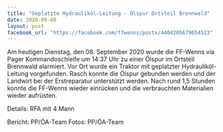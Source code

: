 ```yaml
---
title: "Geplatzte Hydrauliköl-Leitung - Ölspur Ortsteil Brennwald"
date: 2020-09-08
layout: post
facebook_url: "https://facebook.com/ffwenns/posts/4404205679654523"
---
```


Am heutigen Dienstag, den 08. September 2020 wurde die FF-Wenns via Pager Kommandoschleife um 14:37 Uhr zu einer Ölspur im Ortsteil Brennwald alarmiert. Vor Ort wurde ein Traktor mit geplatzter Hydrauliköl-Leitung vorgefunden. Rasch konnte die Ölspur gebunden werden und der Landwirt bei der Erstreparatur unterstützt werden. Nach rund 1,5 Stunden konnte die FF-Wenns wieder einrücken und die verbrauchten Materialien wieder aufrüsten. 

Details:
RFA mit 4 Mann

Bericht: PP/ÖA-Team
Fotos: PP/ÖA-Team